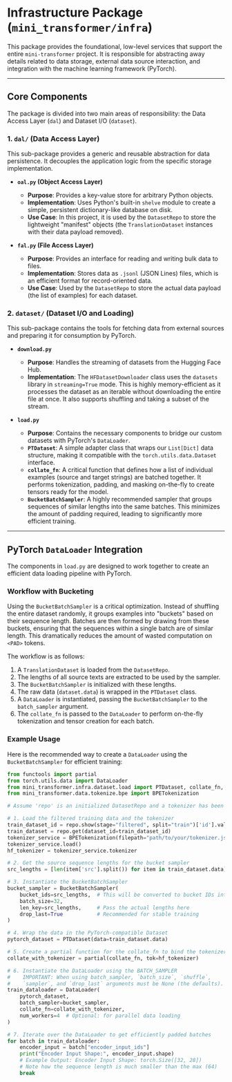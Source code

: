 # Infrastructure Package (`mini_transformer/infra`)

This package provides the foundational, low-level services that support the entire `mini-transformer` project. It is responsible for abstracting away details related to data storage, external data source interaction, and integration with the machine learning framework (PyTorch).

---

## Core Components

The package is divided into two main areas of responsibility: the Data Access Layer (`dal`) and Dataset I/O (`dataset`).

### 1. `dal/` (Data Access Layer)

This sub-package provides a generic and reusable abstraction for data persistence. It decouples the application logic from the specific storage implementation.

* **`oal.py` (Object Access Layer)**
    * **Purpose**: Provides a key-value store for arbitrary Python objects.
    * **Implementation**: Uses Python's built-in `shelve` module to create a simple, persistent dictionary-like database on disk.
    * **Use Case**: In this project, it is used by the `DatasetRepo` to store the lightweight "manifest" objects (the `TranslationDataset` instances with their data payload removed).

* **`fal.py` (File Access Layer)**
    * **Purpose**: Provides an interface for reading and writing bulk data to files.
    * **Implementation**: Stores data as `.jsonl` (JSON Lines) files, which is an efficient format for record-oriented data.
    * **Use Case**: Used by the `DatasetRepo` to store the actual data payload (the list of examples) for each dataset.

### 2. `dataset/` (Dataset I/O and Loading)

This sub-package contains the tools for fetching data from external sources and preparing it for consumption by PyTorch.

* **`download.py`**
    * **Purpose**: Handles the streaming of datasets from the Hugging Face Hub.
    * **Implementation**: The `HFDatasetDownloader` class uses the `datasets` library in `streaming=True` mode. This is highly memory-efficient as it processes the dataset as an iterable without downloading the entire file at once. It also supports shuffling and taking a subset of the stream.

* **`load.py`**
    * **Purpose**: Contains the necessary components to bridge our custom datasets with PyTorch's `DataLoader`.
    * **`PTDataset`**: A simple adapter class that wraps our `List[Dict]` data structure, making it compatible with the `torch.utils.data.Dataset` interface.
    * **`collate_fn`**: A critical function that defines how a list of individual examples (source and target strings) are batched together. It performs tokenization, padding, and masking on-the-fly to create tensors ready for the model.
    * **`BucketBatchSampler`**: A highly recommended sampler that groups sequences of similar lengths into the same batches. This minimizes the amount of padding required, leading to significantly more efficient training.

---

## PyTorch `DataLoader` Integration

The components in `load.py` are designed to work together to create an efficient data loading pipeline with PyTorch.

### Workflow with Bucketing

Using the `BucketBatchSampler` is a critical optimization. Instead of shuffling the entire dataset randomly, it groups examples into "buckets" based on their sequence length. Batches are then formed by drawing from these buckets, ensuring that the sequences within a single batch are of similar length. This dramatically reduces the amount of wasted computation on `<PAD>` tokens.

The workflow is as follows:

1.  A `TranslationDataset` is loaded from the `DatasetRepo`.
2.  The lengths of all source texts are extracted to be used by the sampler.
3.  The `BucketBatchSampler` is initialized with these lengths.
4.  The raw data (`dataset.data`) is wrapped in the `PTDataset` class.
5.  A `DataLoader` is instantiated, passing the `BucketBatchSampler` to the `batch_sampler` argument.
6.  The `collate_fn` is passed to the `DataLoader` to perform on-the-fly tokenization and tensor creation for each batch.

### Example Usage

Here is the recommended way to create a `DataLoader` using the `BucketBatchSampler` for efficient training:

```python
from functools import partial
from torch.utils.data import DataLoader
from mini_transformer.infra.dataset.load import PTDataset, collate_fn, BucketBatchSampler
from mini_transformer.data.tokenize.bpe import BPETokenization

# Assume 'repo' is an initialized DatasetRepo and a tokenizer has been trained

# 1. Load the filtered training data and the tokenizer
train_dataset_id = repo.show(stage="filtered", split="train")['id'].values[0]
train_dataset = repo.get(dataset_id=train_dataset_id)
tokenizer_service = BPETokenization(filepath="path/to/your/tokenizer.json")
tokenizer_service.load()
hf_tokenizer = tokenizer_service.tokenizer

# 2. Get the source sequence lengths for the bucket sampler
src_lengths = [len(item['src'].split()) for item in train_dataset.data]

# 3. Instantiate the BucketBatchSampler
bucket_sampler = BucketBatchSampler(
    bucket_ids=src_lengths,  # This will be converted to bucket IDs internally
    batch_size=32,
    len_key=src_lengths,     # Pass the actual lengths here
    drop_last=True           # Recommended for stable training
)

# 4. Wrap the data in the PyTorch-compatible Dataset
pytorch_dataset = PTDataset(data=train_dataset.data)

# 5. Create a partial function for the collate_fn to bind the tokenizer
collate_with_tokenizer = partial(collate_fn, tok=hf_tokenizer)

# 6. Instantiate the DataLoader using the BATCH_SAMPLER
#    IMPORTANT: When using batch_sampler, `batch_size`, `shuffle`,
#    `sampler`, and `drop_last` arguments must be None (the defaults).
train_dataloader = DataLoader(
    pytorch_dataset,
    batch_sampler=bucket_sampler,
    collate_fn=collate_with_tokenizer,
    num_workers=4  # Optional: for parallel data loading
)

# 7. Iterate over the DataLoader to get efficiently padded batches
for batch in train_dataloader:
    encoder_input = batch["encoder_input_ids"]
    print("Encoder Input Shape:", encoder_input.shape)
    # Example Output: Encoder Input Shape: torch.Size([32, 28])
    # Note how the sequence length is much smaller than the max (64)
    break